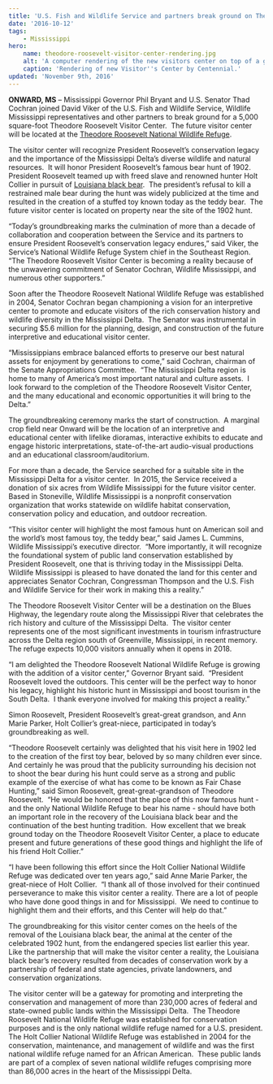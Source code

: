 ```yaml
---
title: 'U.S. Fish and Wildlife Service and partners break ground on Theodore Roosevelt visitor center'
date: '2016-10-12'
tags:
    - Mississippi
hero:
    name: theodore-roosevelt-visitor-center-rendering.jpg
    alt: 'A computer rendering of the new visitors center on top of a grassy hill in front of a boardwalk.'
    caption: 'Rendering of new Visitor''s Center by Centennial.'
updated: 'November 9th, 2016'
---
```

**ONWARD, MS** – Mississippi Governor Phil Bryant and U.S. Senator Thad Cochran joined David Viker of the U.S. Fish and Wildlife Service, Wildlife Mississippi representatives and other partners to break ground for a 5,000 square-foot Theodore Roosevelt Visitor Center.  The future visitor center will be located at the [Theodore Roosevelt National Wildlife Refuge](https://www.fws.gov/refuge/Theodore_Roosevelt). 

The visitor center will recognize President Roosevelt’s conservation legacy and the importance of the Mississippi Delta’s diverse wildlife and natural resources.  It will honor President Roosevelt’s famous bear hunt of 1902.  President Roosevelt teamed up with freed slave and renowned hunter Holt Collier in pursuit of [Louisiana black bear](/wildlife/mammal/louisiana-black-bear).  The president’s refusal to kill a restrained male bear during the hunt was widely publicized at the time and resulted in the creation of a stuffed toy known today as the teddy bear.  The future visitor center is located on property near the site of the 1902 hunt.

“Today’s groundbreaking marks the culmination of more than a decade of collaboration and cooperation between the Service and its partners to ensure President Roosevelt’s conservation legacy endures,” said Viker, the Service’s National Wildlife Refuge System chief in the Southeast Region.  “The Theodore Roosevelt Visitor Center is becoming a reality because of the unwavering commitment of Senator Cochran, Wildlife Mississippi, and numerous other supporters.” 

Soon after the Theodore Roosevelt National Wildlife Refuge was established in 2004, Senator Cochran began championing a vision for an interpretive center to promote and educate visitors of the rich conservation history and wildlife diversity in the Mississippi Delta.  The Senator was instrumental in securing $5.6 million for the planning, design, and construction of the future interpretive and educational visitor center. 

“Mississippians embrace balanced efforts to preserve our best natural assets for enjoyment by generations to come,” said Cochran, chairman of the Senate Appropriations Committee.  “The Mississippi Delta region is home to many of America’s most important natural and culture assets.  I look forward to the completion of the Theodore Roosevelt Visitor Center, and the many educational and economic opportunities it will bring to the Delta.”

The groundbreaking ceremony marks the start of construction.  A marginal crop field near Onward will be the location of an interpretive and educational center with lifelike dioramas, interactive exhibits to educate and engage historic interpretations, state-of-the-art audio-visual productions and an educational classroom/auditorium. 

For more than a decade, the Service searched for a suitable site in the Mississippi Delta for a visitor center.  In 2015, the Service received a donation of six acres from Wildlife Mississippi for the future visitor center.  Based in Stoneville, Wildlife Mississippi is a nonprofit conservation organization that works statewide on wildlife habitat conservation, conservation policy and education, and outdoor recreation.

“This visitor center will highlight the most famous hunt on American soil and the world’s most famous toy, the teddy bear,” said James L. Cummins, Wildlife Mississippi’s executive director.  “More importantly, it will recognize the foundational system of public land conservation established by President Roosevelt, one that is thriving today in the Mississippi Delta.  Wildlife Mississippi is pleased to have donated the land for this center and appreciates Senator Cochran, Congressman Thompson and the U.S. Fish and Wildlife Service for their work in making this a reality.”

The Theodore Roosevelt Visitor Center will be a destination on the Blues Highway, the legendary route along the Mississippi River that celebrates the rich history and culture of the Mississippi Delta.  The visitor center represents one of the most significant investments in tourism infrastructure across the Delta region south of Greenville, Mississippi, in recent memory. The refuge expects 10,000 visitors annually when it opens in 2018. 

“I am delighted the Theodore Roosevelt National Wildlife Refuge is growing with the addition of a visitor center,” Governor Bryant said.  “President Roosevelt loved the outdoors. This center will be the perfect way to honor his legacy, highlight his historic hunt in Mississippi and boost tourism in the South Delta.  I thank everyone involved for making this project a reality.”

Simon Roosevelt, President Roosevelt’s great-great grandson, and Ann Marie Parker, Holt Collier’s great-niece, participated in today’s groundbreaking as well.

“Theodore Roosevelt certainly was delighted that his visit here in 1902 led to the creation of the first toy bear, beloved by so many children ever since.  And certainly he was proud that the publicity surrounding his decision not to shoot the bear during his hunt could serve as a strong and public example of the exercise of what has come to be known as Fair Chase Hunting,” said Simon Roosevelt, great-great-grandson of Theodore Roosevelt.  “He would be honored that the place of this now famous hunt - and the only National Wildlife Refuge to bear his name - should have both an important role in the recovery of the Louisiana black bear and the continuation of the best hunting tradition.  How excellent that we break ground today on the Theodore Roosevelt Visitor Center, a place to educate present and future generations of these good things and highlight the life of his friend Holt Collier.” 

“I have been following this effort since the Holt Collier National Wildlife Refuge was dedicated over ten years ago,” said Anne Marie Parker, the great-niece of Holt Collier.  “I thank all of those involved for their continued perseverance to make this visitor center a reality. There are a lot of people who have done good things in and for Mississippi.  We need to continue to highlight them and their efforts, and this Center will help do that.” 

The groundbreaking for this visitor center comes on the heels of the removal of the Louisiana black bear, the animal at the center of the celebrated 1902 hunt, from the endangered species list earlier this year.  Like the partnership that will make the visitor center a reality, the Louisiana black bear’s recovery resulted from decades of conservation work by a partnership of federal and state agencies, private landowners, and conservation organizations.

The visitor center will be a gateway for promoting and interpreting the conservation and management of more than 230,000 acres of federal and state-owned public lands within the Mississippi Delta.  The Theodore Roosevelt National Wildlife Refuge was established for conservation purposes and is the only national wildlife refuge named for a U.S. president. The Holt Collier National Wildlife Refuge was established in 2004 for the conservation, maintenance, and management of wildlife and was the first national wildlife refuge named for an African American.  These public lands are part of a complex of seven national wildlife refuges comprising more than 86,000 acres in the heart of the Mississippi Delta.
